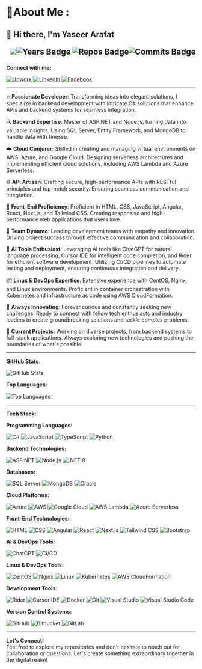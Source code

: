
# 💫About Me :
## 👋 Hi there, I'm Yaseer Arafat  <p align = 'right'>![](https://komarev.com/ghpvc/?username=emonarafat&color=blue)![Years Badge](https://badges.pufler.dev/years/emonarafat?&style=flat&color=black&labelColor=purple) ![Repos Badge](https://badges.pufler.dev/repos/emonarafat?&style=flat&color=black&labelColor=indigo)![Commits Badge](https://badges.pufler.dev/commits/monthly/emonarafat?&style=flat&color=black&labelColor=magenta)</p>


**Connect with me:**

[![Upwork](https://img.shields.io/badge/-Upwork-6FDA44?logo=upwork&logoColor=white&style=flat-square)](https://www.upwork.com/freelancers/~019243c0d9b337e319)
[![LinkedIn](https://img.shields.io/badge/-LinkedIn-0077B5?logo=linkedin&logoColor=white&style=flat-square)](https://www.linkedin.com/in/yaseerarafat)
[![Facebook](https://img.shields.io/badge/-Facebook-1877F2?logo=facebook&logoColor=white&style=flat-square)](https://www.facebook.com/emon.arafat)



---

🔥 **Passionate Developer**: Transforming ideas into elegant solutions, I specialize in backend development with intricate C# solutions that enhance APIs and backend systems for seamless integration.

🔍 **Backend Expertise**: Master of ASP.NET and Node.js, turning data into valuable insights. Using SQL Server, Entity Framework, and MongoDB to handle data with finesse.

☁️ **Cloud Conjurer**: Skilled in creating and managing virtual environments on AWS, Azure, and Google Cloud. Designing serverless architectures and implementing efficient cloud solutions, including AWS Lambda and Azure Serverless.

🌐 **API Artisan**: Crafting secure, high-performance APIs with RESTful principles and top-notch security. Ensuring seamless communication and integration.

🎨 **Front-End Proficiency**: Proficient in HTML, CSS, JavaScript, Angular, React, Next.js, and Tailwind CSS. Creating responsive and high-performance web applications that users love.

🌟 **Team Dynamo**: Leading development teams with empathy and innovation. Driving project success through effective communication and collaboration.

🤖 **AI Tools Enthusiast**: Leveraging AI tools like ChatGPT for natural language processing, Cursor IDE for intelligent code completion, and Rider for efficient software development. Utilizing CI/CD pipelines to automate testing and deployment, ensuring continuous integration and delivery.

📦 **Linux & DevOps Expertise**: Extensive experience with CentOS, Nginx, and Linux environments. Proficient in container orchestration with Kubernetes and infrastructure as code using AWS CloudFormation.

🔮 **Always Innovating**: Forever curious and constantly seeking new challenges. Ready to connect with fellow tech enthusiasts and industry leaders to create groundbreaking solutions and tackle complex problems.

🚀 **Current Projects**: Working on diverse projects, from backend systems to full-stack applications. Always exploring new technologies and pushing the boundaries of what's possible.

---

**GitHub Stats**:

![GitHub Stats](https://github-readme-stats.vercel.app/api?username=emonarafat&show_icons=true&theme=radical)

**Top Languages**:

![Top Languages](https://github-readme-stats.vercel.app/api/top-langs/?username=emonarafat&layout=compact&theme=radical)

---

**Tech Stack**:

**Programming Languages:**

![C#](https://img.shields.io/badge/-C%23-239120?logo=c-sharp&logoColor=white&style=flat-square)
![JavaScript](https://img.shields.io/badge/-JavaScript-F7DF1E?logo=javascript&logoColor=black&style=flat-square)
![TypeScript](https://img.shields.io/badge/-TypeScript-007ACC?logo=typescript&logoColor=white&style=flat-square)
![Python](https://img.shields.io/badge/-Python-3776AB?logo=python&logoColor=white&style=flat-square)

**Backend Technologies:**

![ASP.NET](https://img.shields.io/badge/-ASP.NET-5C2D91?logo=dotnet&logoColor=white&style=flat-square)
![Node.js](https://img.shields.io/badge/-Node.js-339933?logo=node.js&logoColor=white&style=flat-square)
![.NET 8](https://img.shields.io/badge/-.NET%208-512BD4?logo=dotnet&logoColor=white&style=flat-square)

**Databases:**

![SQL Server](https://img.shields.io/badge/-SQL%20Server-CC2927?logo=microsoft-sql-server&logoColor=white&style=flat-square)
![MongoDB](https://img.shields.io/badge/-MongoDB-47A248?logo=mongodb&logoColor=white&style=flat-square)
![Oracle](https://img.shields.io/badge/-Oracle-F80000?logo=oracle&logoColor=white&style=flat-square)

**Cloud Platforms:**

![Azure](https://img.shields.io/badge/-Azure-0078D4?logo=microsoft-azure&logoColor=white&style=flat-square)
![AWS](https://img.shields.io/badge/-AWS-232F3E?logo=amazon-aws&logoColor=white&style=flat-square)
![Google Cloud](https://img.shields.io/badge/-Google%20Cloud-4285F4?logo=google-cloud&logoColor=white&style=flat-square)
![AWS Lambda](https://img.shields.io/badge/-AWS%20Lambda-FF9900?logo=aws-lambda&logoColor=white&style=flat-square)
![Azure Serverless](https://img.shields.io/badge/-Azure%20Serverless-0078D4?logo=microsoft-azure&logoColor=white&style=flat-square)

**Front-End Technologies:**

![HTML](https://img.shields.io/badge/-HTML5-E34F26?logo=html5&logoColor=white&style=flat-square)
![CSS](https://img.shields.io/badge/-CSS3-1572B6?logo=css3&logoColor=white&style=flat-square)
![Angular](https://img.shields.io/badge/-Angular-DD0031?logo=angular&logoColor=white&style=flat-square)
![React](https://img.shields.io/badge/-React-61DAFB?logo=react&logoColor=black&style=flat-square)
![Next.js](https://img.shields.io/badge/-Next.js-000000?logo=nextdotjs&logoColor=white&style=flat-square)
![Tailwind CSS](https://img.shields.io/badge/-Tailwind%20CSS-06B6D4?logo=tailwind-css&logoColor=white&style=flat-square)
![Bootstrap](https://img.shields.io/badge/-Bootstrap-7952B3?logo=bootstrap&logoColor=white&style=flat-square)

**AI & DevOps Tools:**

![ChatGPT](https://img.shields.io/badge/-ChatGPT-00A67E?logo=openai&logoColor=white&style=flat-square)
![CI/CD](https://img.shields.io/badge/-CI%2FCD-3DDC84?logo=github-actions&logoColor=white&style=flat-square)

**Linux & DevOps Tools:**

![CentOS](https://img.shields.io/badge/-CentOS-262577?logo=centos&logoColor=white&style=flat-square)
![Nginx](https://img.shields.io/badge/-Nginx-009639?logo=nginx&logoColor=white&style=flat-square)
![Linux](https://img.shields.io/badge/-Linux-FCC624?logo=linux&logoColor=white&style=flat-square)
![Kubernetes](https://img.shields.io/badge/-Kubernetes-326CE5?logo=kubernetes&logoColor=white&style=flat-square)
![AWS CloudFormation](https://img.shields.io/badge/-AWS%20CloudFormation-232F3E?logo=amazon-aws&logoColor=white&style=flat-square)

**Development Tools:**

![Rider](https://img.shields.io/badge/-Rider-000000?logo=jetbrains&logoColor=white&style=flat-square)
![Cursor IDE](https://img.shields.io/badge/-Cursor%20IDE-4B32C3?logo=visual-studio-code&logoColor=white&style=flat-square)
![Docker](https://img.shields.io/badge/-Docker-2496ED?logo=docker&logoColor=white&style=flat-square)
![Git](https://img.shields.io/badge/-Git-F05032?logo=git&logoColor=white&style=flat-square)
![Visual Studio](https://img.shields.io/badge/-Visual%20Studio-5C2D91?logo=visual-studio&logoColor=white&style=flat-square)
![Visual Studio Code](https://img.shields.io/badge/-VS%20Code-007ACC?logo=visual-studio-code&logoColor=white&style=flat-square)

**Version Control Systems:**

![GitHub](https://img.shields.io/badge/-GitHub-181717?logo=github&logoColor=white&style=flat-square)
![Bitbucket](https://img.shields.io/badge/-Bitbucket-0052CC?logo=bitbucket&logoColor=white&style=flat-square)
![GitLab](https://img.shields.io/badge/-GitLab-FC6D26?logo=gitlab&logoColor=white&style=flat-square)

---
**Let's Connect!**  
Feel free to explore my repositories and don't hesitate to reach out for collaboration or questions. Let's create something extraordinary together in the digital realm!
